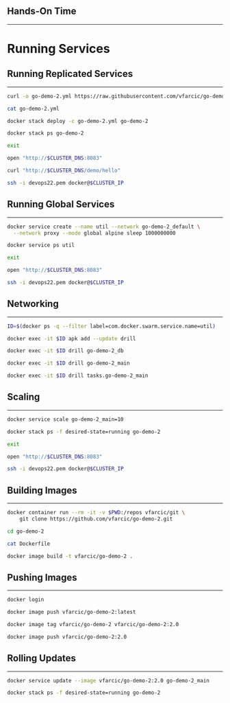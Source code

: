 ## Hands-On Time

---

# Running Services


## Running Replicated Services

---

```bash
curl -o go-demo-2.yml https://raw.githubusercontent.com/vfarcic/go-demo-2/master/stack.yml

cat go-demo-2.yml

docker stack deploy -c go-demo-2.yml go-demo-2

docker stack ps go-demo-2

exit

open "http://$CLUSTER_DNS:8083"

curl "http://$CLUSTER_DNS/demo/hello"

ssh -i devops22.pem docker@$CLUSTER_IP
```


## Running Global Services

---

```bash
docker service create --name util --network go-demo-2_default \
  --network proxy --mode global alpine sleep 1000000000

docker service ps util

exit

open "http://$CLUSTER_DNS:8083"

ssh -i devops22.pem docker@$CLUSTER_IP
```


## Networking

---

```bash
ID=$(docker ps -q --filter label=com.docker.swarm.service.name=util)

docker exec -it $ID apk add --update drill

docker exec -it $ID drill go-demo-2_db

docker exec -it $ID drill go-demo-2_main

docker exec -it $ID drill tasks.go-demo-2_main
```


## Scaling

---

```bash
docker service scale go-demo-2_main=10

docker stack ps -f desired-state=running go-demo-2

exit

open "http://$CLUSTER_DNS:8083"

ssh -i devops22.pem docker@$CLUSTER_IP
```


## Building Images

---

```bash
docker container run --rm -it -v $PWD:/repos vfarcic/git \
    git clone https://github.com/vfarcic/go-demo-2.git

cd go-demo-2

cat Dockerfile

docker image build -t vfarcic/go-demo-2 .
```


## Pushing Images

---

```bash
docker login

docker image push vfarcic/go-demo-2:latest

docker image tag vfarcic/go-demo-2 vfarcic/go-demo-2:2.0

docker image push vfarcic/go-demo-2:2.0
```


## Rolling Updates

---

```bash
docker service update --image vfarcic/go-demo-2:2.0 go-demo-2_main

docker stack ps -f desired-state=running go-demo-2
```